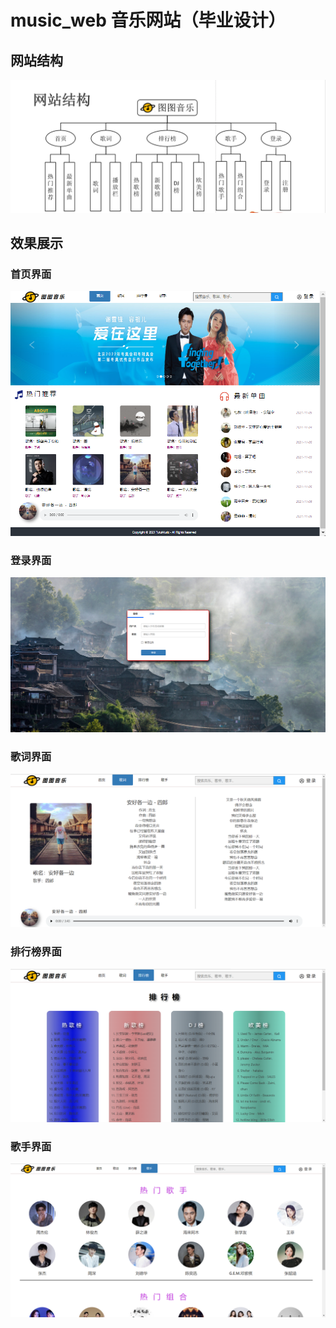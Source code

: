 # music_web 音乐网站（毕业设计）

## 网站结构
![](./img_web/jg.png )
## 效果展示
### 首页界面
![](./img_web/sy.png )
### 登录界面
![](./img_web/dl.png )
### 歌词界面
![](./img_web/gc.png )
### 排行榜界面
![](./img_web/phb.png )
### 歌手界面
![](./img_web/gs.png )
